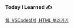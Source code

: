 ### Today I Learned ✍️ 

[웹, VSCode설치, HTML 보러가기](https://silicon-echinodon-49c.notion.site/VSCode-HTML-23ea564bc23980ab8d22d735c1283d4b)